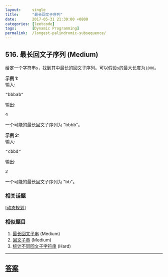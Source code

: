 ```yaml
---
layout:     single
title:      "最长回文子序列"
date:       2017-05-31 21:30:00 +0800
categories: [leetcode]
tags:       [Dynamic Programming]
permalink:  /longest-palindromic-subsequence/
---
```


## 516. 最长回文子序列 (Medium)

<p>给定一个字符串<code>s</code>，找到其中最长的回文子序列。可以假设<code>s</code>的最大长度为<code>1000</code>。</p>

<p><strong>示例 1:</strong><br />
输入:</p>

<pre>
&quot;bbbab&quot;
</pre>

<p>输出:</p>

<pre>
4
</pre>

<p>一个可能的最长回文子序列为 &quot;bbbb&quot;。</p>

<p><strong>示例 2:</strong><br />
输入:</p>

<pre>
&quot;cbbd&quot;
</pre>

<p>输出:</p>

<pre>
2
</pre>

<p>一个可能的最长回文子序列为 &quot;bb&quot;。</p>

### 相关话题
  [[动态规划](https://github.com/openset/leetcode/tree/master/tag/dynamic-programming/README.md)]

### 相似题目
  1. [最长回文子串](/longest-palindromic-substring) (Medium)
  1. [回文子串](/palindromic-substrings) (Medium)
  1. [统计不同回文子字符串](/count-different-palindromic-subsequences) (Hard)

---

## [答案](https://github.com/openset/leetcode/tree/master/problems/longest-palindromic-subsequence)
